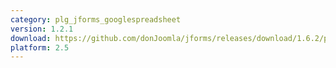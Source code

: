 ```yaml
---
category: plg_jforms_googlespreadsheet
version: 1.2.1
download: https://github.com/donJoomla/jforms/releases/download/1.6.2/plg_jforms_googlespreadsheet_1.6.2_j25.zip
platform: 2.5
---
```

